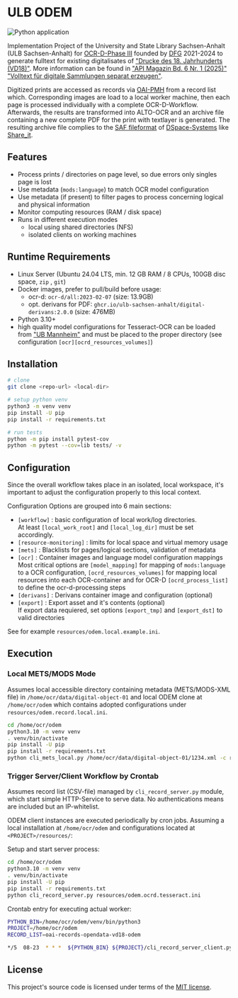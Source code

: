 # ULB ODEM

![Python application](https://github.com/ulb-sachsen-anhalt/ocrd-odem/actions/workflows/python-app.yml/badge.svg)

Implementation Project of the University and State Library Sachsen-Anhalt (ULB Sachsen-Anhalt) for [OCR-D-Phase III](https://ocr-d.de/de/phase3) founded by [DFG](https://gepris.dfg.de/gepris/projekt/460554747) 2021-2024 to generate fulltext for existing digitalisates of ["Drucke des 18. Jahrhunderts (VD18)"](https://opendata.uni-halle.de/handle/1981185920/31824). More information can be found in ["API Magazin Bd. 6 Nr. 1 (2025)"](https://journals.sub.uni-hamburg.de/hup3/apimagazin/issue/view/15) ["Volltext für digitale Sammlungen separat erzeugen"](https://doi.org/10.15460/apimagazin.2025.6.1.221).


Digitized prints are accessed as records via [OAI-PMH](https://www.openarchives.org/pmh/) from a record list which. Corresponding images are load to a local worker machine, then each page is processed individually with a complete OCR-D-Workflow. Afterwards, the results are transformed into ALTO-OCR and an archive file containing a new complete PDF for the print with textlayer is generated. The resulting archive file complies to the [SAF fileformat](https://wiki.lyrasis.org/display/DSDOC6x/Importing+and+Exporting+Items+via+Simple+Archive+Format) of [DSpace-Systems](https://github.com/DSpace/DSpace) like [Share_it](https://opendata.uni-halle.de/).

## Features

* Process prints / directories on page level, so due errors only singles page is lost
* Use metadata (`mods:language`) to match OCR model configuration
* Use metadata (if present) to filter pages to process concerning logical and physical information
* Monitor computing resources (RAM / disk space)
* Runs in different execution modes 
  * local using shared directories (NFS)
  * isolated clients on working machines
  
## Runtime Requirements

* Linux Server (Ubuntu 24.04 LTS, min. 12 GB RAM / 8 CPUs, 100GB disc space, `zip` , `git`)
* Docker images, prefer to pull/build before usage:
  * ocr-d: `ocr-d/all:2023-02-07` (size: 13.9GB)
  * opt. derivans for PDF: `ghcr.io/ulb-sachsen-anhalt/digital-derivans:2.0.0` (size: 476MB)
* Python 3.10+
* high quality model configurations for Tesseract-OCR can be loaded from ["UB Mannheim"](https://digi.bib.uni-mannheim.de/tesseract/traineddata/)
  and must be placed to the proper directory (see configuration `[ocr][ocrd_resources_volumes]`)

## Installation

```bash
# clone
git clone <repo-url> <local-dir>

# setup python venv
python3 -m venv venv
pip install -U pip
pip install -r requirements.txt

# run tests
python -m pip install pytest-cov
python -m pytest --cov=lib tests/ -v
```

## Configuration

Since the overall workflow takes place in an isolated, local workspace, it's important to adjust
the configuration properly to this local context.

Configuration Options are grouped into 6 main sections:

* `[workflow]` : basic configuration of local work/log directories.  
   At least `[local_work_root]` and `[local_log_dir]` must be set accordingly.
* `[resource-monitoring]` : limits for local space and virtual memory usage
* `[mets]` : Blacklists for pages/logical sections, validation of metadata
* `[ocr]` : Container images and language model configuration mappings  
   Most critical options are `[model_mapping]` for mapping of `mods:language` to a OCR configuration, `[ocrd_resources_volumes]` for mapping local resources into each OCR-container and for OCR-D `[ocrd_process_list]` to define the ocr-d-processing steps
* `[derivans]` : Derivans container image and configuration (optional)
* `[export]` : Export asset and it's contents (optional)  
   If export data requiered, set options `[export_tmp]` and `[export_dst]` to valid directories 

See for example `resources/odem.local.example.ini`.

## Execution

### Local METS/MODS Mode

Assumes local accessible directory containing metadata (METS/MODS-XML file) in `/home/ocr/data/digital-object-01` and local ODEM clone at `/home/ocr/odem` which contains adopted configurations under `resources/odem.record.local.ini`.

```bash
cd /home/ocr/odem
python3.10 -m venv venv
. venv/bin/activate
pip install -U pip 
pip install -r requirements.txt
python cli_mets_local.py /home/ocr/data/digital-object-01/1234.xml -c resources/odem.record.local.ini
```

### Trigger Server/Client Workflow by Crontab

Assumes record list (CSV-file) managed by `cli_record_server.py` module, which start simple HTTP-Service to serve data. No authentications means are included but an IP-whitelist.

ODEM client instances are executed periodically by cron jobs.
Assuming a local installation at `/home/ocr/odem` and configurations located at `<PROJECT>/resources/`:

Setup and start server process:

```bash
cd /home/ocr/odem
python3.10 -m venv venv
. venv/bin/activate
pip install -U pip 
pip install -r requirements.txt
python cli_record_server.py resources/odem.ocrd.tesseract.ini
```

Crontab entry for executing actual worker:

```bash
PYTHON_BIN=/home/ocr/odem/venv/bin/python3
PROJECT=/home/ocr/odem
RECORD_LIST=oai-records-opendata-vd18-odem

*/5  08-23  * * *  ${PYTHON_BIN} ${PROJECT}/cli_record_server_client.py ${RECORD_LIST} -c ${PROJECT}/resources/odem.ocr-worker01.ini -l
```

## License

This project's source code is licensed under terms of the [MIT license](https://opensource.org/licenses/MIT).
